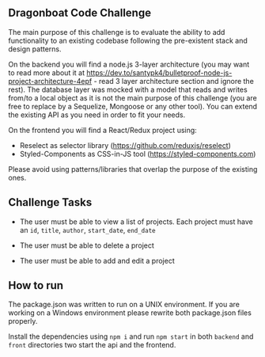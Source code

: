 ## Dragonboat Code Challenge

The main purpose of this challenge is to evaluate the ability to add functionality to an existing codebase following the pre-existent stack and design patterns.

On the backend you will find a node.js 3-layer architecture (you may want to read more about it at https://dev.to/santypk4/bulletproof-node-js-project-architecture-4epf - read 3 layer architecture section and ignore the rest). The database layer was mocked with a model that reads and writes from/to a local object as it is not the main purpose of this challenge (you are free to replace by a Sequelize, Mongoose or any other tool). You can extend the existing API as you need in order to fit your needs.

On the frontend you will find a React/Redux project using:

- Reselect as selector library (https://github.com/reduxjs/reselect)
- Styled-Components as CSS-in-JS tool (https://styled-components.com)

Please avoid using patterns/libraries that overlap the purpose of the existing ones.

## Challenge Tasks

- The user must be able to view a list of projects. Each project must have an `id`, `title`, `author`, `start_date`, `end_date`

- The user must be able to delete a project

- The user must be able to add and edit a project

## How to run

The package.json was written to run on a UNIX environment. If you are working on a Windows environment please rewrite both package.json files properly.

Install the dependencies using `npm i` and run `npm start` in both `backend` and `front` directories two start the api and the frontend.
